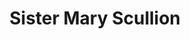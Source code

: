 ---
pid: rs202
title: Sister Mary Scullion
location_transcription: Center of City Hall courtyard
coordinates: "[-75.163593861496, 39.95243464784]"
zipcode: '19103'
gen_neighborhood: Center City
neighborhood: Rittenhouse Square,Avenue of The Arts,Logan Square,Fitler Square
outside_phl: 
age: '75'
age_range: 70+
instagram: 
image_file_name: rs_202.jpg
proposal_transcription: 
topic: Unknown
topic_summary: '0'
type: Other No Form
keywords_other: 
credit: Barbara Gorenstein
image_labels: 
twitter: 
facebook: 
permalink: "/monuments/rs202/"
layout: item-page
---